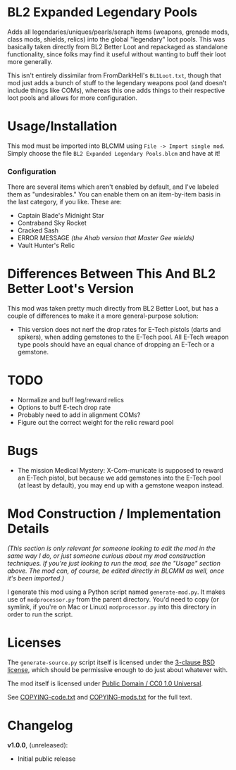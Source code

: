 BL2 Expanded Legendary Pools
============================

Adds all legendaries/uniques/pearls/seraph items (weapons,
grenade mods, class mods, shields, relics) into the global "legendary" loot
pools.  This was basically taken directly from BL2 Better Loot and
repackaged as standalone functionality, since folks may find it useful
without wanting to buff their loot more generally.

This isn't entirely dissimilar from FromDarkHell's `BL1Loot.txt`, though
that mod just adds a bunch of stuff to the legendary weapons pool (and
doesn't include things like COMs), whereas this one adds things to their
respective loot pools and allows for more configuration.

Usage/Installation
==================

This mod must be imported into BLCMM using `File -> Import single mod`.
Simply choose the file `BL2 Expanded Legendary Pools.blcm` and have at it!

### Configuration

There are several items which aren't enabled by default, and I've labeled
them as "undesirables."  You can enable them on an item-by-item basis in
the last category, if you like.  These are:

* Captain Blade's Midnight Star
* Contraband Sky Rocket
* Cracked Sash
* ERROR MESSAGE *(the Ahab version that Master Gee wields)*
* Vault Hunter's Relic

Differences Between This And BL2 Better Loot's Version
======================================================

This mod was taken pretty much directly from BL2 Better Loot, but has a
couple of differences to make it a more general-purpose solution:

* This version does not nerf the drop rates for E-Tech pistols (darts and
  spikers), when adding gemstones to the E-Tech pool.  All E-Tech weapon
  type pools should have an equal chance of dropping an E-Tech or a
  gemstone.

TODO
====

* Normalize and buff leg/reward relics
* Options to buff E-tech drop rate
* Probably need to add in alignment COMs?
* Figure out the correct weight for the relic reward pool

Bugs
====

* The mission Medical Mystery: X-Com-municate is supposed to reward an
  E-Tech pistol, but because we add gemstones into the E-Tech pool (at least
  by default), you may end up with a gemstone weapon instead.

Mod Construction / Implementation Details
=========================================

*(This section is only relevant for someone looking to edit the mod in the
same way I do, or just someone curious about my mod construction techniques.
If you're just looking to run the mod, see the "Usage" section above.  The
mod can, of course, be edited directly in BLCMM as well, once it's
been imported.)*

I generate this mod using a Python script named `generate-mod.py`.  It
makes use of `modprocessor.py` from the parent directory.  You'd need to copy
(or symlink, if you're on Mac or Linux) `modprocessor.py` into this directory
in order to run the script.

Licenses
========

The `generate-source.py` script itself is licensed under the
[3-clause BSD license](https://opensource.org/licenses/BSD-3-Clause),
which should be permissive enough to do just about whatever with.

The mod itself is licensed under
[Public Domain / CC0 1.0 Universal](https://creativecommons.org/publicdomain/zero/1.0/).

See [COPYING-code.txt](../COPYING-code.txt) and [COPYING-mods.txt](../COPYING-mods.txt)
for the full text.

Changelog
=========

**v1.0.0**, (unreleased):
 * Initial public release
